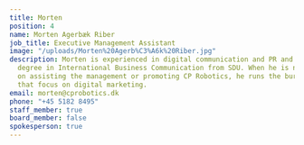 ```yaml
---
title: Morten
position: 4
name: Morten Agerbæk Riber
job_title: Executive Management Assistant
image: "/uploads/Morten%20Agerb%C3%A6k%20Riber.jpg"
description: Morten is experienced in digital communication and PR and holds a master’s
  degree in International Business Communication from SDU. When he is not working
  on assisting the management or promoting CP Robotics, he runs the bureau, Adnetics,
  that focus on digital marketing.
email: morten@cprobotics.dk
phone: "+45 5182 8495"
staff_member: true
board_member: false
spokesperson: true
---
```


